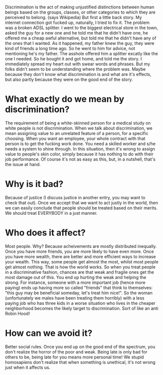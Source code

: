 Discrimination is the act of making unjustified distinctions between human beings based on the groups, classes, or other categories to which they are perceived to belong. (says Wikipedia) But first a little back story. My internet connection got fucked up, naturally, I tried to fix it. The problem was a broken ADSL splitter. I went to the biggest electrical store in the town, asked the guy for a new one and he told me that he didn't have one, he offered me a cheap awful alternative, but told me that he didn't have any of the ones that I wanted. As it happened, my father knew the guy, they were kind of friends a long time ago. So he went to him for advice, not mentioning he's my father. The asshole offered him a splitter excatly like the one I needed. So he bought it and got home, and told me the story. I immediately spread my heart out with swear words and phrases. But my folks didn't seem to be understanding where the problem was. Maybe because they don't know what discrimination is and what are it's effects, but also partly because they were on the good end of the story.

# What exactly do we mean by discrimination?

The requirement of being a white-skinned person for a medical study on white people is not discrimination. When we talk about discrimination, we mean assigning value to an unrelated feature of a person, for a specific choosing. When you want an employee, your whole contract with that person is to get the fucking work done. You need a skilled worker and s/he needs a system to shine through. In this situation, then it's wrong to assign value to people's skin color, simply because it has nothing to do with their job performance. Of course it's not as easy as this, but, in a nutshell, that's the issue at hand.

# Why is it bad?

Because of justice (I discuss justice in another entry, you may want to check that out). Once we accept that we want to act justly in the world, then we can easily conclude that people should be treated based on their merits. We should treat EVERYBODY in a just manner.

# Who does it affect?

Most people. Why? Because acheivements are mostly distributed inequally. Once you have more friends, you are more likely to have even more. Once you have more wealth, there are better and more efficient ways to increase your wealth. This way, some people get almost the most, whilst most people get almost nothing. That is how the world works. So when you treat people in a discriminative fashion, chances are that weak and fragile ones get the most damage out of this. You end up hurting the weak and helping the strong. For instance, someone with a more important job (hence more paying) ends up having more so called "friends" that think to themselves: "this guy may be beneficial someday, let's treat him nice!". So the woman (unfortunately we males have been treating them horribly) with a less paying job who has three kids in a worse situation who lives in the cheaper neighborhood becomes the likely target to discrimination. Sort of like an anti Robin Hood!

# How can we avoid it?

Better social rules. Once you end up on the good end of the spectrum, you don't realize the horror of the poor and weak. Being late is only bad for others to be, being late for you means more personal time! We stupid homosapiens don't realize that when something is unethical, it's not wrong just when it affects us.
